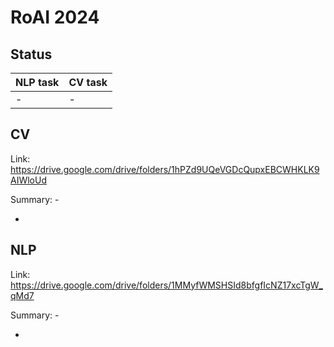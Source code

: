 # RoAI 2024

## Status

| NLP task | CV task |
| -------- | ------- |
| -        | -       |


## CV

Link: https://drive.google.com/drive/folders/1hPZd9UQeVGDcQupxEBCWHKLK9AIWloUd

Summary: -

-

## NLP

Link: https://drive.google.com/drive/folders/1MMyfWMSHSId8bfgfIcNZ17xcTgW_qMd7

Summary: -

-
